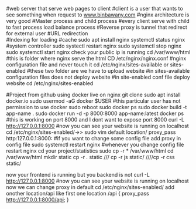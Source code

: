 #web server that serve web pages to client
#client is a user that wants to see something when request to www.binbawany.com
#nginx architecture is very good
#Master process and child process
#every client serve with child to fast process load balance process
#Reverse proxy is tunnel that redirect for external user
#URL redirection  
#Indexing for loading
#cache
sudo apt install nginx
systemctl status nginx          #system controller
sudo systectl restart nginx
sudo systemctl stop nginx
sudo systemctl start nginx
check your public ip is running
cd /var/www/html        #this is folder where nginx serve the html 
CD /etc/nginx/nginx.conf        #nginx configuration file and never touch it
cd /etc/nginx/sites-available or sites-enabled      #these two folder are we have to upload website
#in sites-available configuration files does not deploy website
#in site-enabled conf file deploy website
cd /etc/nginx/sites-enabled


#Project from github using docker live on nginx
git clone 
sudo apt install docker.io
sudo usermod -aG docker $USER       #this particular user has not permission to use docker
sudo reboot
sudo docker ps
sudo docker build -t app-name .
sudo docker run -d -p 8000:8000 app-name:latest
docker ps
#this is working on port 8000 and I dont want to expose port 8000 
curl -L http://127.0.0.1:8000       #now you can see your website is running on localhost
cd /etc/nginx/sites-enabled/->> sudo vim default location/ proxy_pass http:127.0.0.1:8000:
   #if you want to change some config file add proxy in config file
sudo systemctl restart nginx   #whenever you change config file restart nginx 
cd your project/statistics
sudo cp -r * /var/www/html
cd /var/www/html
mkdir static
cp -r *.* static /// cp -r js static/ ////cp -r css static/

now your frontend is running but you backend is not 
curl -L http://127.0.0.1:8000       #now you can see your website is running on localhost
now we can change proxy in default
cd /etc/nginx/sites-enabled/
add onother location/api like first one
    location /api {
        proxy_pass http://127.0.0.1:8000/api;
    }

